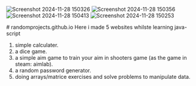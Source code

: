 ![Screenshot 2024-11-28 150326](https://github.com/user-attachments/assets/79077cd7-17f2-4959-a55a-bc8adaf2977b)
![Screenshot 2024-11-28 150356](https://github.com/user-attachments/assets/914199f2-ddf4-43ff-a435-7be0a814222c)
![Screenshot 2024-11-28 150413](https://github.com/user-attachments/assets/71a28eec-a76c-4f78-9bbb-3601b6d067e3)
![Screenshot 2024-11-28 150253](https://github.com/user-attachments/assets/c2ce9040-03eb-494d-981c-e312d7a89f7e)

﻿# randomprojects.github.io
Here i made 5 websites whilste learning java-script 
1. simple calculater.
2. a dice game.
3. a simple aim game to train your aim in shooters game (as the game in steam: aimlab).
4. a random password generator.
5. doing arrays/matrice exercises and solve problems to manipulate data.
